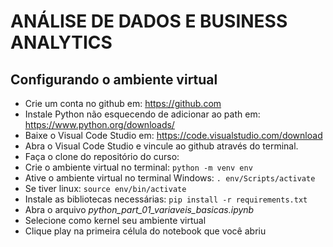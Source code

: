 # ANÁLISE DE DADOS E BUSINESS ANALYTICS

## Configurando o ambiente virtual

- Crie um conta no github em: https://github.com
- Instale Python não esquecendo de adicionar ao path em: https://www.python.org/downloads/
- Baixe o Visual Code Studio em:  https://code.visualstudio.com/download
- Abra o Visual Code Studio e vincule ao github através do terminal.
- Faça o clone do repositório do curso: 
- Crie o ambiente virtual no terminal: `python -m venv env`
- Ative o ambiente virtual no terminal Windows: `. env/Scripts/activate`
- Se tiver linux: `source env/bin/activate`
- Instale as bibliotecas necessárias: `pip install -r requirements.txt`
- Abra o arquivo *python_part_01_variaveis_basicas.ipynb*
- Selecione como kernel seu ambiente virtual
- Clique play na primeira célula do notebook que você abriu